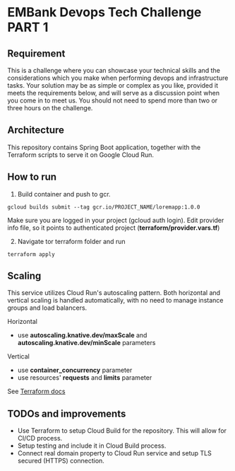 # EMBank Devops Tech Challenge PART 1

## Requirement
This is a challenge where you can showcase your technical skills and the considerations
which you make when performing devops and infrastructure tasks. Your solution may be as
simple or complex as you like, provided it meets the requirements below, and will serve as a
discussion point when you come in to meet us. You should not need to spend more than
two or three hours on the challenge.

## Architecture
This repository contains Spring Boot application, together with the Terraform scripts to serve it on Google Cloud Run.

## How to run

1. Build container and push to gcr. 
```
gcloud builds submit --tag gcr.io/PROJECT_NAME/loremapp:1.0.0
```
Make sure you are logged in your project (gcloud auth login). Edit provider info file, so it points to authenticated project (**terraform/provider.vars.tf**)

2. Navigate tor terraform folder and run
```
terraform apply
```

## Scaling
This service utilizes Cloud Run's  autoscaling pattern. Both horizontal and vertical scaling is handled automatically, with no need to manage instance groups and load balancers.

Horizontal
- use **autoscaling.knative.dev/maxScale** and **autoscaling.knative.dev/minScale** parameters

Vertical
- use **container_concurrency** parameter
- use resources' **requests** and **limits** parameter

See [Terraform docs](https://registry.terraform.io/providers/hashicorp/google/latest/docs/resources/cloud_run_service)

## TODOs and improvements
* Use Terraform to setup Cloud Build for the repository. This will allow for CI/CD process.
* Setup testing and include it in Cloud Build process.
* Connect real domain property to Cloud Run service and setup TLS secured (HTTPS) connection.
